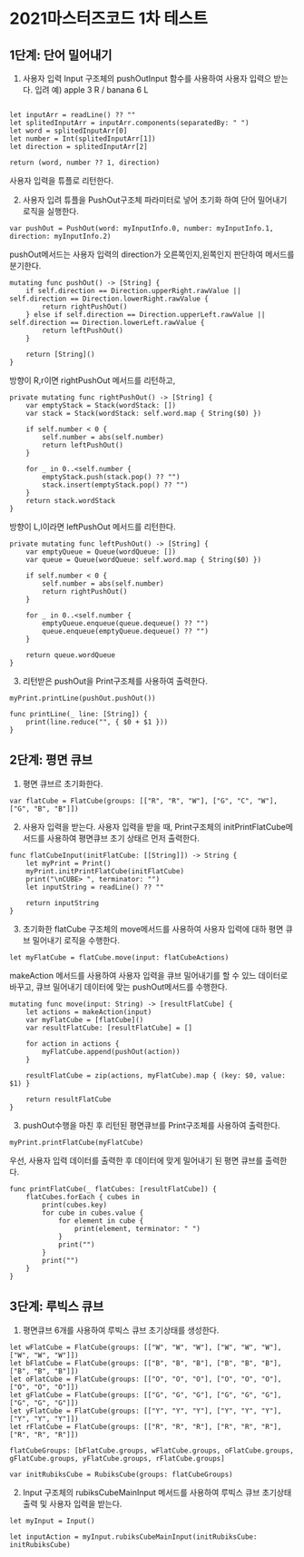 # 2021마스터즈코드 1차 테스트

## 1단계: 단어 밀어내기

1. 사용자 입력
Input 구조체의 pushOutInput 함수를 사용하여 사용자 입력으 받는다.
입려 예) apple 3 R / banana 6 L

<pre><code>
let inputArr = readLine() ?? ""
let splitedInputArr = inputArr.components(separatedBy: " ")
let word = splitedInputArr[0]
let number = Int(splitedInputArr[1])
let direction = splitedInputArr[2]

return (word, number ?? 1, direction)
</pre></code>

사용자 입력을 튜플로 리턴한다.

2. 사용자 입려 튜플을 PushOut구조체 파라미터로 넣어 초기화 하여 단어 밀어내기 로직을 실행한다.

```
var pushOut = PushOut(word: myInputInfo.0, number: myInputInfo.1, direction: myInputInfo.2)
```

pushOut메서드는 사용자 입력의 direction가 오른쪽인지,왼쪽인지 판단하여 메서드를 분기한다.

```
mutating func pushOut() -> [String] {
    if self.direction == Direction.upperRight.rawValue || self.direction == Direction.lowerRight.rawValue {
        return rightPushOut()
    } else if self.direction == Direction.upperLeft.rawValue || self.direction == Direction.lowerLeft.rawValue {
        return leftPushOut()
    }
        
    return [String]()
}
```

방향이 R,r이면 rightPushOut 메서드를 리턴하고,

```
private mutating func rightPushOut() -> [String] {
    var emptyStack = Stack(wordStack: [])
    var stack = Stack(wordStack: self.word.map { String($0) })
        
    if self.number < 0 {
        self.number = abs(self.number)
        return leftPushOut()
    }
        
    for _ in 0..<self.number {
        emptyStack.push(stack.pop() ?? "")
        stack.insert(emptyStack.pop() ?? "")
    }
    return stack.wordStack
}
```

방향이 L,l이라면 leftPushOut 메서드를 리턴한다.

```
private mutating func leftPushOut() -> [String] {
    var emptyQueue = Queue(wordQueue: [])
    var queue = Queue(wordQueue: self.word.map { String($0) })
        
    if self.number < 0 {
        self.number = abs(self.number)
        return rightPushOut()
    }
        
    for _ in 0..<self.number {
        emptyQueue.enqueue(queue.dequeue() ?? "")
        queue.enqueue(emptyQueue.dequeue() ?? "")
    }
        
    return queue.wordQueue
}
```

3. 리턴받은 pushOut을 Print구조체를 사용하여 출력한다.

```
myPrint.printLine(pushOut.pushOut())
```

```
func printLine(_ line: [String]) {
    print(line.reduce("", { $0 + $1 }))
}
```


## 2단계: 평면 큐브

1. 평면 큐브르 초기화한다.

```
var flatCube = FlatCube(groups: [["R", "R", "W"], ["G", "C", "W"], ["G", "B", "B"]])
```

2. 사용자 입력을 받는다. 사용자 입력을 받을 때, Print구조체의 initPrintFlatCube메서드를 사용하여 평면큐브 초기 상태르 먼저 출력한다.
```
func flatCubeInput(initFlatCube: [[String]]) -> String {
    let myPrint = Print()
    myPrint.initPrintFlatCube(initFlatCube)
    print("\nCUBE> ", terminator: "")
    let inputString = readLine() ?? ""
        
    return inputString
}
```

3. 초기화한 flatCube 구조체의 move메서드를 사용하여 사용자 입력에 대하 평면 큐브 밀어내기 로직을 수행한다.

```
let myFlatCube = flatCube.move(input: flatCubeActions)
```

makeAction 메서드를 사용하여 사용자 입력을 큐브 밀어내기를 할 수 있느 데이터로 바꾸고, 큐브 밀어내기 데이터에 맞는 pushOut메서드를 수행한다.
```
mutating func move(input: String) -> [resultFlatCube] {
    let actions = makeAction(input)
    var myFlatCube = [flatCube]()
    var resultFlatCube: [resultFlatCube] = []
        
    for action in actions {
        myFlatCube.append(pushOut(action))
    }
        
    resultFlatCube = zip(actions, myFlatCube).map { (key: $0, value: $1) }
        
    return resultFlatCube
}
```

3. pushOut수행을 마친 후 리턴된 평면큐브를 Print구조체를 사용하여 출력한다.

```
myPrint.printFlatCube(myFlatCube)
```

우선, 사용자 입력 데이터를 출력한 후 데이터에 맞게 밀어내기 된 평면 큐브를 출력한다.
```
func printFlatCube(_ flatCubes: [resultFlatCube]) {
    flatCubes.forEach { cubes in
        print(cubes.key)
        for cube in cubes.value {
            for element in cube {
                print(element, terminator: " ")
            }
            print("")
        }
        print("")
    }
}
```

## 3단계: 루빅스 큐브

1. 평면큐브 6개를 사용하여 루빅스 큐브 초기상태를 생성한다.

```
let wFlatCube = FlatCube(groups: [["W", "W", "W"], ["W", "W", "W"], ["W", "W", "W"]])
let bFlatCube = FlatCube(groups: [["B", "B", "B"], ["B", "B", "B"], ["B", "B", "B"]])
let oFlatCube = FlatCube(groups: [["O", "O", "O"], ["O", "O", "O"], ["O", "O", "O"]])
let gFlatCube = FlatCube(groups: [["G", "G", "G"], ["G", "G", "G"], ["G", "G", "G"]])
let yFlatCube = FlatCube(groups: [["Y", "Y", "Y"], ["Y", "Y", "Y"], ["Y", "Y", "Y"]])
let rFlatCube = FlatCube(groups: [["R", "R", "R"], ["R", "R", "R"], ["R", "R", "R"]])

flatCubeGroups: [bFlatCube.groups, wFlatCube.groups, oFlatCube.groups, gFlatCube.groups, yFlatCube.groups, rFlatCube.groups]

var initRubiksCube = RubiksCube(groups: flatCubeGroups)
```

2. Input 구조체의 rubiksCubeMainInput 메서드를 사용하여 루빅스 큐브 초기상태 출력 및 사용자 입력을 받는다.

```
let myInput = Input()

let inputAction = myInput.rubiksCubeMainInput(initRubiksCube: initRubiksCube)
```
